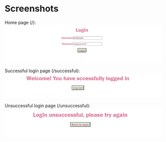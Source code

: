 # Screenshots

Home page (/):
![hompage.png](hompage.png)

Successful login page (/successful):
![successful.png](successful.png)

Unsuccessful login page (/unsuccessful):
![unsuccessful.png](unsuccessful.png)
